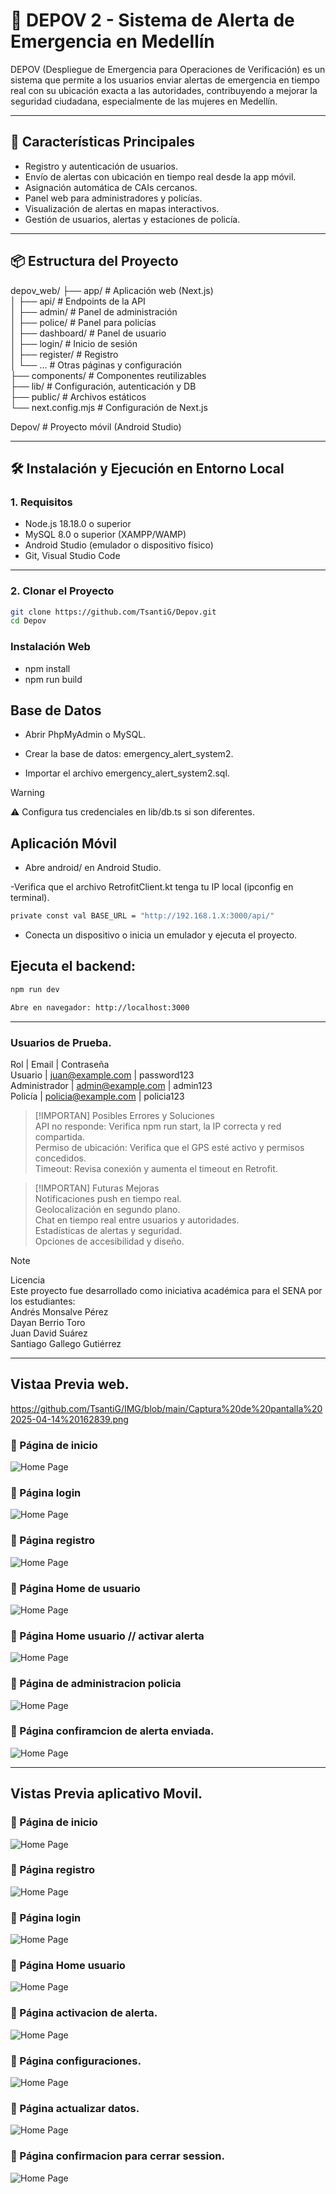 # 🚨 DEPOV 2 - Sistema de Alerta de Emergencia en Medellín

DEPOV (Despliegue de Emergencia para Operaciones de Verificación) es un sistema que permite a los usuarios enviar alertas de emergencia en tiempo real con su ubicación exacta a las autoridades, contribuyendo a mejorar la seguridad ciudadana, especialmente de las mujeres en Medellín.

---

## 📱 Características Principales

- Registro y autenticación de usuarios.
- Envío de alertas con ubicación en tiempo real desde la app móvil.
- Asignación automática de CAIs cercanos.
- Panel web para administradores y policías.
- Visualización de alertas en mapas interactivos.
- Gestión de usuarios, alertas y estaciones de policía.

---

## 📦 Estructura del Proyecto

depov_web/ 
├── app/ # Aplicación web (Next.js) <br/>
│ ├── api/ # Endpoints de la API <br/>
│ ├── admin/ # Panel de administración <br/>
│ ├── police/ # Panel para policías <br/>
│ ├── dashboard/ # Panel de usuario <br/>
│ ├── login/ # Inicio de sesión <br/>
│ ├── register/ # Registro <br/>
│ └── ... # Otras páginas y configuración <br/>
├── components/ # Componentes reutilizables <br/>
├── lib/ # Configuración, autenticación y DB <br/>
├── public/ # Archivos estáticos <br/>
└── next.config.mjs # Configuración de Next.js <br/>

Depov/ # Proyecto móvil (Android Studio) <br/>


---

## 🛠️ Instalación y Ejecución en Entorno Local


### 1. Requisitos

- Node.js 18.18.0 o superior
- MySQL 8.0 o superior (XAMPP/WAMP)
- Android Studio (emulador o dispositivo físico)
- Git, Visual Studio Code

---

### 2. Clonar el Proyecto

```bash
git clone https://github.com/TsantiG/Depov.git
cd Depov
 ````

### Instalación Web
- npm install
- npm run build

## Base de Datos
- Abrir PhpMyAdmin o MySQL.

- Crear la base de datos: emergency_alert_system2.

- Importar el archivo emergency_alert_system2.sql.

> [!WARNING]
>⚠️ Configura tus credenciales en lib/db.ts si son diferentes.


## Aplicación Móvil
- Abre android/ en Android Studio.

-Verifica que el archivo RetrofitClient.kt tenga tu IP local (ipconfig en terminal).

```bash
private const val BASE_URL = "http://192.168.1.X:3000/api/"
 ````

- Conecta un dispositivo o inicia un emulador y ejecuta el proyecto.

## Ejecuta el backend:
```bash
npm run dev

Abre en navegador: http://localhost:3000
 ````
---

### Usuarios de Prueba.<br/>
Rol          | Email           | Contraseña <br/>
Usuario | juan@example.com | password123  <br/>
Administrador | admin@example.com | admin123 <br/>
Policía | policia@example.com | policia123 <br/>

> [!IMPORTAN]
> Posibles Errores y Soluciones <br/>
> API no responde: Verifica npm run start, la IP correcta y red compartida. <br/>
> Permiso de ubicación: Verifica que el GPS esté activo y permisos concedidos. <br/>
> Timeout: Revisa conexión y aumenta el timeout en Retrofit. <br/>

> [!IMPORTAN]
> Futuras Mejoras <br/>
> Notificaciones push en tiempo real. <br/>
> Geolocalización en segundo plano. <br/>
> Chat en tiempo real entre usuarios y autoridades. <br/>
> Estadísticas de alertas y seguridad. <br/>
> Opciones de accesibilidad y diseño.<br/>

> [!NOTE]
> Licencia <br/>
> Este proyecto fue desarrollado como iniciativa académica para el SENA por los estudiantes: <br/>
> Andrés Monsalve Pérez <br/>
> Dayan Berrio Toro <br/>
> Juan David Suárez <br/>
> Santiago Gallego Gutiérrez <br/>

---

## Vistaa Previa web.
https://github.com/TsantiG/IMG/blob/main/Captura%20de%20pantalla%202025-04-14%20162839.png
### 🔹 Página de inicio  
![Home Page](https://github.com/TsantiG/IMG/blob/main/Captura%20de%20pantalla%202025-04-14%20162839.png)

### 🔹 Página login  
![Home Page](https://github.com/TsantiG/IMG/blob/main/Captura%20de%20pantalla%202025-04-14%20163004.png)

### 🔹 Página registro  
![Home Page](https://github.com/TsantiG/IMG/blob/main/Captura%20de%20pantalla%202025-04-14%20163129.png)

### 🔹 Página Home de usuario  
![Home Page](https://github.com/TsantiG/IMG/blob/main/Captura%20de%20pantalla%202025-04-18%20010947.png)

### 🔹 Página Home usuario // activar alerta 
![Home Page](https://github.com/TsantiG/IMG/blob/main/Captura%20de%20pantalla%202025-04-23%20094626.png)

### 🔹 Página de administracion policia
![Home Page](https://github.com/TsantiG/IMG/blob/main/Captura%20de%20pantalla%202025-04-18%20011227.png)

### 🔹 Página confiramcion de alerta enviada.  
![Home Page](https://github.com/TsantiG/IMG/blob/main/Captura%20de%20pantalla%202025-04-23%20094808.png)

---

## Vistas Previa  aplicativo Movil.

### 🔹 Página de inicio  
![Home Page](https://github.com/TsantiG/IMG/blob/main/Captura%20de%20pantalla%202025-04-18%20214429.png)

### 🔹 Página registro 
![Home Page](https://github.com/TsantiG/IMG/blob/main/Captura%20de%20pantalla%202025-04-18%20214441.png)

### 🔹 Página login 
![Home Page](https://github.com/TsantiG/IMG/blob/main/Captura%20de%20pantalla%202025-04-18%20214454.png)

### 🔹 Página Home usuario
![Home Page](https://github.com/TsantiG/IMG/blob/main/Captura%20de%20pantalla%202025-04-18%20214246.png)

### 🔹 Página activacion de alerta. 
![Home Page](https://github.com/TsantiG/IMG/blob/main/Captura%20de%20pantalla%202025-04-21%20161115.png)

### 🔹 Página configuraciones.
![Home Page](https://github.com/TsantiG/IMG/blob/main/Captura%20de%20pantalla%202025-04-23%20093033.png)

### 🔹 Página actualizar datos.
![Home Page](https://github.com/TsantiG/IMG/blob/main/Captura%20de%20pantalla%202025-04-18%20214301.png)

### 🔹 Página confirmacion para cerrar session.
![Home Page](https://github.com/TsantiG/IMG/blob/main/Captura%20de%20pantalla%202025-04-18%20214409.png)


